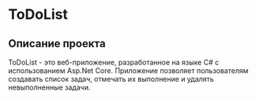 # ToDoList

## Описание проекта
ToDoList - это веб-приложение, разработанное на языке C# с использованием Asp.Net Core. Приложение позволяет пользователям создавать список задач, отмечать их выполнение и удалять невыполненные задачи.


